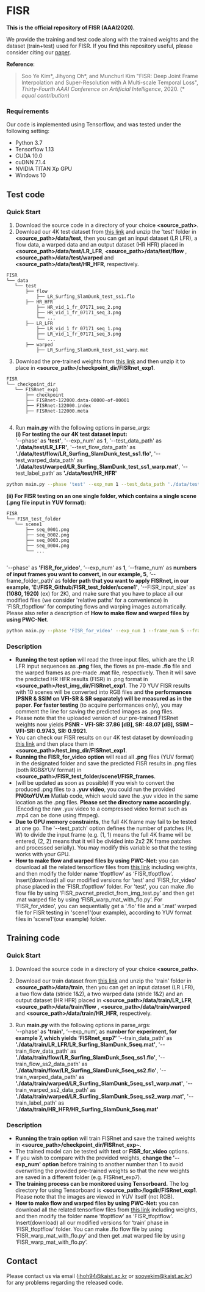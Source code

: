 # FISR
**This is the official repository of FISR (AAAI2020).**

We provide the training and test code along with the trained weights and the dataset (train+test) used for FISR. 
If you find this repository useful, please consider citing our [paper](https://arxiv.org/abs/1912.07213).

**Reference**:  
> Soo Ye Kim*, Jihyong Oh*, and Munchurl Kim "FISR: Deep Joint Frame Interpolation and Super-Resolution with A Multi-scale Temporal Loss", *Thirty-Fourth AAAI Conference on Artificial Intelligence*, 2020. (* *equal contribution*)

### Requirements
Our code is implemented using Tensorflow, and was tested under the following setting:  
* Python 3.7 
* Tensorflow 1.13 
* CUDA 10.0  
* cuDNN 7.1.4  
* NVIDIA TITAN Xp GPU
* Windows 10

## Test code
### Quick Start
1. Download the source code in a directory of your choice **\<source_path\>**.
2. Download our 4K test dataset from [this link]( https://www.dropbox.com/s/101g9kdobgwl8x6/test.zip?dl=0) and unzip the 'test' folder in **\<source_path\>/data/test**, then you can get an input dataset (LR LFR), a flow data, a warped data and an output dataset (HR HFR) placed in **\<source_path\>/data/test/LR_LFR**, **\<source_path\>/data/test/flow** , **\<source_path\>/data/test/warped**  and **\<source_path\>/data/test/HR_HFR**, respectively. 
```
FISR
└── data
   └── test
       ├── flow
           ├── LR_Surfing_SlamDunk_test_ss1.flo
       ├── HR_HFR
           ├── HR_vid_1_fr_07171_seq_2.png
           ├── HR_vid_1_fr_07171_seq_3.png
           └── ...
       ├── LR_LFR
           ├── LR_vid_1_fr_07171_seq_1.png 
           ├── LR_vid_1_fr_07171_seq_3.png
           └── ...
       ├── warped
           ├── LR_Surfing_SlamDunk_test_ss1_warp.mat  
```
3. Download the pre-trained weights from [this link]( https://www.dropbox.com/s/usmoijfvnr3ok1q/FISRnet_exp1.zip?dl=0) and then unzip it to place in **\<source_path\>/checkpoint_dir/FISRnet_exp1**.
```
FISR
└── checkpoint_dir
   └── FISRnet_exp1
       ├── checkpoint
       ├── FISRnet-122000.data-00000-of-00001
       ├── FISRnet-122000.index
       ├── FISRnet-122000.meta
           
```
4. Run **main.py** with the following options in parse_args:  
**(i) For testing the our 4K test dataset input:**  
'--phase' as **'test'**, '--exp_num' as **1**, '--test_data_path' as **'./data/test/LR_LFR'**, '--test_flow_data_path' as **'./data/test/flow/LR_Surfing_SlamDunk_test_ss1.flo'**, '--test_warped_data_path' as **'./data/test/warped/LR_Surfing_SlamDunk_test_ss1_warp.mat'**, ‘--test_label_path’ as **'./data/test/HR_HFR'**
```bash
python main.py --phase 'test' --exp_num 1 --test_data_path './data/test/LR_LFR' --test_flow_data_path './data/test/flow/LR_Surfing_SlamDunk_test_ss1.flo' --test_warped_data_path './data/test/warped/LR_Surfing_SlamDunk_test_ss1_warp.mat' --test_label_path './data/test/HR_HFR'
```
**(ii) For FISR testing on an one single folder, which contains a single scene (.png file input in YUV format):**  
```
FISR
└── FISR_test_folder
   └── scene1
       ├── seq_0001.png
       ├── seq_0002.png
       ├── seq_0003.png
       ├── seq_0004.png
       └── ...
           
```
'--phase' as **'FISR_for_video'**, ‘--exp_num' as **1**, ‘--frame_num' as **numbers of input frames you want to convert, in our example, 5**, ‘--frame_folder_path’ as **folder path that you want to apply FISRnet, in our example, 'E:/FISR_Github/FISR_test_folder/scene1'**, '--FISR_input_size' as **(1080, 1920)** (ex) for 2K), and make sure that you have to place all our modified files (we consider 'relative paths' for a convenience) in 'FISR_tfoptflow' for computing flows and warping images automatically. Please also refer a description of **How to make flow and warped files by using PWC-Net**.
```bash
python main.py --phase 'FISR_for_video' --exp_num 1 --frame_num 5 --frame_folder_path 'E:/FISR_Github/FISR_test_folder/scene1' --FISR_input_size (1080, 1920)
```

### Description
* **Running the test option** will read the three input files, which are the LR LFR input sequences as **.png** files, the flows as pre-made **.flo** file and the warped frames as pre-made **.mat** file, respectively. Then it will save the predicted HR HFR results (FISR) in .png format in **\<source_path\>/test_img_dir/FISRnet_exp1**. The 70 YUV FISR results with 10 scenes will be converted into RGB files and **the performances (PSNR & SSIM on VFI-SR & SR separately) will be measured as in the paper**. **For faster testing** (to acquire performances only), you may comment the line for saving the predicted images as .png files.
* Please note that the uploaded version of our pre-trained FISRnet weights now yields **PSNR - VFI-SR: 37.86 [dB], SR: 48.07 [dB], SSIM – VFI-SR: 0.9743, SR: 0.9921**. 
* You can check our FISR results on our 4K test dataset by downloading [this link](https://www.dropbox.com/s/dym0kolu8niaty2/FISRnet_exp1.zip?dl=0) and then place them in **\<source_path\>/test_img_dir/FISRnet_exp1**.
* **Running the FISR_for_video option** will read all **.png** files (YUV format) in the designated folder and save the predicted FISR results in .png files (both RGB&YUV format) in **\<source_path\>/FISR_test_folder/scene1/FISR_frames**. 
* (will be updated as soon as possible) If you wish to convert the produced .png files to a **.yuv video**, you could run the provided **PNGtoYUV.m** Matlab code, which would save the .yuv video in the same location as the .png files. **Please set the directory name accordingly.** (Encoding the raw .yuv video to a compressed video format such as .mp4 can be done using ffmpeg).
* **Due to GPU memory constraints**, the full 4K frame may fail to be tested at one go. The '--test_patch' option defines the number of patches (H, W) to divide the input frame (e.g. (1, 1) means the full 4K frame will be entered, (2, 2) means that it will be divided into 2x2 2K frame patches and processed serially). You may modify this variable so that the testing works with your GPU.
* **How to make flow and warped files by using PWC-Net:** you can download all the related tensorflow files from [this link](https://github.com/philferriere/tfoptflow) including weights, and then modify the folder name ‘tfoptflow’ as ‘FISR_tfoptflow’. Insert(download) all our modified versions for ‘test’ and 'FISR_for_video' phase placed in the ‘FISR_tfoptflow’ folder. For 'test', you can make .flo flow file by using ‘FISR_pwcnet_predict_from_img_test.py’ and then get .mat warped file by using ‘FISR_warp_mat_with_flo.py’. For 'FISR_for_video', you can sequentially get a '.flo' file and a '.mat' warped file for FISR testing in 'scene1'(our example), according to YUV format files in 'scene1'(our example) folder. 

## Training code
### Quick Start
1. Download the source code in a directory of your choice **\<source_path\>**.
2. Download our train dataset from [this link]( https://www.dropbox.com/s/n71hzqis6hpggcs/train.zip?dl=0) and unzip the 'train' folder in **\<source_path\>/data/train**, then you can get an input dataset (LR LFR), a two flow data (stride 1&2), a two warped data (stride 1&2) and an output dataset (HR HFR) placed in **\<source_path\>/data/train/LR_LFR**, **\<source_path\>/data/train/flow** , **\<source_path\>/data/train/warped**  and **\<source_path\>/data/train/HR_HFR**, respectively. 
 
3. Run **main.py** with the following options in parse_args:  
'--phase' as **'train'**, ‘--exp_num’, as **number for experiment, for example 7, which yields ‘FISRnet_exp7’** '--train_data_path' as **'./data/train/LR_LFR/LR_Surfing_SlamDunk_5seq.mat'**, '--train_flow_data_path' as **'./data/train/flow/LR_Surfing_SlamDunk_5seq_ss1.flo'**, '--train_flow_ss2_data_path' as **'./data/train/flow/LR_Surfing_SlamDunk_5seq_ss2.flo'**, '--train_warped_data_path' as **'./data/train/warped/LR_Surfing_SlamDunk_5seq_ss1_warp.mat'**, '--train_warped_ss2_data_path' as **'./data/train/warped/LR_Surfing_SlamDunk_5seq_ss2_warp.mat'**, '--train_label_path' as **'./data/train/HR_HFR/HR_Surfing_SlamDunk_5seq.mat'**

### Description
* **Running the train option** will train FISRnet and save the trained weights in **\<source_path\>/checkpoint_dir/FISRnet_exp~**.
* The trained model can be tested with **test** or **FISR_for_video** options.
* If you wish to compare with the provided weights, **change the '--exp_num' option** before training to another number than 1 to avoid overwriting the provided pre-trained weights so that the new weights are saved in a different folder (e.g. FISRnet_exp7).
* **The training process can be monitored using Tensorboard.** The log directory for using Tensorboard is **\<source_path\>/logdir/FISRnet_exp1**. Please note that the images are viewed in YUV itself (not RGB). 
* **How to make flow and warped files by using PWC-Net:** you can download all the related tensorflow files from [this link](https://github.com/philferriere/tfoptflow) including weights, and then modify the folder name ‘tfoptflow’ as ‘FISR_tfoptflow’. Insert(download) all our modified versions for ‘train’ phase in ‘FISR_tfoptflow’ folder. You can make .flo flow file by using ‘FISR_warp_mat_with_flo.py’ and then get .mat warped file by using ‘FISR_warp_mat_with_flo.py’. 


## Contact
Please contact us via email (jhoh94@kaist.ac.kr or sooyekim@kaist.ac.kr) for any problems regarding the released code.
